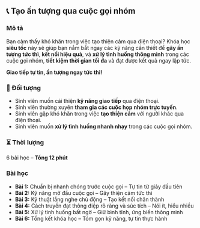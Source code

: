 ## 📞 Tạo ấn tượng qua cuộc gọi nhóm

### Mô tả
Bạn cảm thấy khó khăn trong việc tạo thiện cảm qua điện thoại? Khóa học **siêu tốc** này sẽ giúp bạn nắm bắt ngay các kỹ năng cần thiết để **gây ấn tượng tức thì**, **kết nối hiệu quả**, và **xử lý tình huống thông minh** trong các cuộc gọi nhóm, **tiết kiệm thời gian tối đa** và đạt được kết quả ngay lập tức.

**Giao tiếp tự tin, ấn tượng ngay tức thì!**

### 🎯 Đối tượng
- Sinh viên muốn cải thiện **kỹ năng giao tiếp** qua điện thoại.
- Sinh viên thường xuyên **tham gia các cuộc họp nhóm trực tuyến**.
- Sinh viên gặp khó khăn trong việc **tạo thiện cảm** với người khác qua điện thoại.
- Sinh viên muốn **xử lý tình huống nhanh nhạy** trong các cuộc gọi nhóm.

### ⏳ Thời lượng
6 bài học – **Tổng 12 phút**

### Bài học
- **Bài 1:** Chuẩn bị nhanh chóng trước cuộc gọi – Tự tin từ giây đầu tiên
- **Bài 2:** Kỹ năng mở đầu cuộc gọi – Gây thiện cảm tức thì
- **Bài 3:** Kỹ thuật lắng nghe chủ động – Tạo kết nối chân thành
- **Bài 4:** Cách truyền đạt thông điệp rõ ràng và súc tích – Nói ít, hiểu nhiều
- **Bài 5:** Xử lý tình huống bất ngờ – Giữ bình tĩnh, ứng biến thông minh
- **Bài 6:** Tổng kết khóa học – Tóm gọn kỹ năng, tự tin thực hành